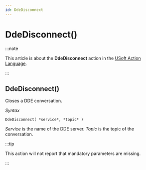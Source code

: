 ```yaml
---
id: DdeDisconnect
---
```


# DdeDisconnect()




:::note

This article is about the **DdeDisconnect** action in the [USoft Action Language](/docs/Task_flow/Action_Language_reference/USoft_Action_Language.md).

:::

## **DdeDisconnect()**

Closes a DDE conversation.

*Syntax*

```
DdeDisconnect( *service*, *topic* )
```

*Service* is the name of the DDE server. *Topic* is the topic of the conversation.


:::tip

This action will not report that mandatory parameters are missing.

:::

